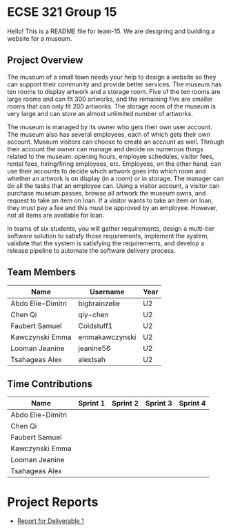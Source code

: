 # ECSE 321 Group 15 

Hello! This is a README file for team-15. We are designing and building a website for a museum. 

## Project Overview  
The museum of a small town needs your help to design a website so they can support their community and provide better services. The museum has ten rooms to display artwork and a storage room. Five of the ten rooms are large rooms and can fit 300 artworks, and the remaining five are smaller rooms that can only fit 200 artworks. The storage room of the museum is very large and can store an almost unlimited number of artworks.

The museum is managed by its owner who gets their own user account. The museum also has several employees, each of which gets their own account. Museum visitors can choose to create an account as well. Through their account the owner can manage and decide on numerous things related to the museum: opening hours, employee schedules, visitor fees, rental fees, hiring/firing employees, etc. Employees, on the other hand, can use their accounts to decide which artwork goes into which room and whether an artwork is on display (in a room) or in storage. The manager can do all the tasks that an employee can. Using a visitor account, a visitor can purchase museum passes, browse all artwork the museum owns, and request to take an item on loan. If a visitor wants to take an item on loan, they must pay a fee and this must be approved by an employee. However, not all items are available for loan.

In teams of six students, you will gather requirements, design a multi-tier software solution to satisfy those requirements, implement the system, validate that the system is satisfying the requirements, and develop a release pipeline to automate the software delivery process.

## Team Members 
| Name | Username | Year |
| ------------- | --- | --- |
| Abdo Elie-Dimitri | bigbrainzelie | U2 |
| Chen Qi  | qiy-chen  | U2 |
| Faubert Samuel  | Coldstuff1 | U2 |
| Kawczynski Emma  | emmakawczynski | U2 |
| Looman Jeanine  | jeanine56 | U2 |
| Tsahageas Alex  | alextsah | U2 |

## Time Contributions
| Name  | Sprint 1 | Sprint 2 | Sprint 3 | Sprint 4 |
| ------------- | --- | --- | --- | --- |
| Abdo Elie-Dimitri  |  |  |  |  |
| Chen Qi  |  |  |  |  |
| Faubert Samuel  |  |  |  |  |
| Kawczynski Emma  |  |  |  |  |
| Looman Jeanine  |  |  |  |  |
| Tsahageas Alex |  |  |  |  |

# Project Reports

- [Report for Deliverable 1](https://github.com/McGill-ECSE321-Fall2022/project-group-15/wiki/Deliverable-1-Report)

